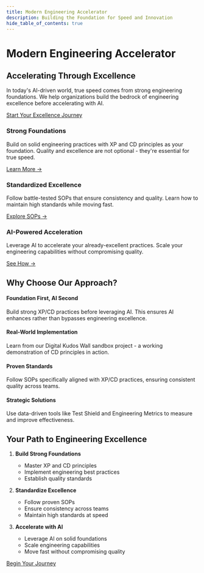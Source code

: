```yaml
---
title: Modern Engineering Accelerator
description: Building the Foundation for Speed and Innovation
hide_table_of_contents: true
---
```


# Modern Engineering Accelerator

## Accelerating Through Excellence

In today's AI-driven world, true speed comes from strong engineering foundations. We help organizations build the bedrock of engineering excellence before accelerating with AI.

<div class="cta-container">
  <a href="/docs/foundation/introduction" class="button button--primary button--lg">
    Start Your Excellence Journey
  </a>
</div>

<div class="features-container">

<div class="feature-card">
  <h3>Strong Foundations</h3>
  <p>Build on solid engineering practices with XP and CD principles as your foundation. Quality and excellence are not optional - they're essential for true speed.</p>
  <a href="/docs/foundation/introduction" class="learn-more">Learn More →</a>
</div>

<div class="feature-card">
  <h3>Standardized Excellence</h3>
  <p>Follow battle-tested SOPs that ensure consistency and quality. Learn how to maintain high standards while moving fast.</p>
  <a href="/docs/foundation/cd-principles" class="learn-more">Explore SOPs →</a>
</div>

<div class="feature-card">
  <h3>AI-Powered Acceleration</h3>
  <p>Leverage AI to accelerate your already-excellent practices. Scale your engineering capabilities without compromising quality.</p>
  <a href="/docs/advanced/test-shield" class="learn-more">See How →</a>
</div>

</div>

## Why Choose Our Approach?

<div class="benefits-container">

<div class="benefit-item">
  <h4>Foundation First, AI Second</h4>
  <p>Build strong XP/CD practices before leveraging AI. This ensures AI enhances rather than bypasses engineering excellence.</p>
</div>

<div class="benefit-item">
  <h4>Real-World Implementation</h4>
  <p>Learn from our Digital Kudos Wall sandbox project - a working demonstration of CD principles in action.</p>
</div>

<div class="benefit-item">
  <h4>Proven Standards</h4>
  <p>Follow SOPs specifically aligned with XP/CD practices, ensuring consistent quality across teams.</p>
</div>

<div class="benefit-item">
  <h4>Strategic Solutions</h4>
  <p>Use data-driven tools like Test Shield and Engineering Metrics to measure and improve effectiveness.</p>
</div>

</div>

## Your Path to Engineering Excellence

1. **Build Strong Foundations**

   - Master XP and CD principles
   - Implement engineering best practices
   - Establish quality standards

2. **Standardize Excellence**

   - Follow proven SOPs
   - Ensure consistency across teams
   - Maintain high standards at speed

3. **Accelerate with AI**
   - Leverage AI on solid foundations
   - Scale engineering capabilities
   - Move fast without compromising quality

<div class="cta-container">
  <a href="/docs/foundation/introduction" class="button button--secondary button--lg">
    Begin Your Journey
  </a>
</div>

<style>
{`
.features-container {
  display: grid;
  grid-template-columns: repeat(auto-fit, minmax(300px, 1fr));
  gap: 2rem;
  margin: 3rem 0;
}

.feature-card {
  padding: 2rem;
  border-radius: 8px;
  background: var(--ifm-card-background-color);
  box-shadow: var(--ifm-global-shadow-lw);
}

.benefits-container {
  display: grid;
  grid-template-columns: repeat(auto-fit, minmax(250px, 1fr));
  gap: 1.5rem;
  margin: 2rem 0;
}

.benefit-item {
  padding: 1.5rem;
  border-radius: 8px;
  background: var(--ifm-background-surface-color);
}

.cta-container {
  text-align: center;
  margin: 3rem 0;
}

.learn-more {
  display: inline-block;
  margin-top: 1rem;
  font-weight: 600;
}
`}
</style>
